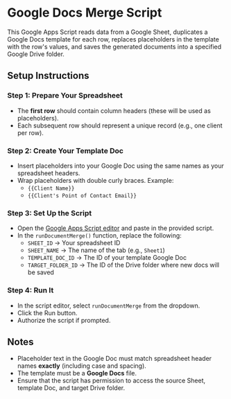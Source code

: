 # Google Docs Merge Script

This Google Apps Script reads data from a Google Sheet, duplicates a Google Docs template for each row, replaces placeholders in the template with the row's values, and saves the generated documents into a specified Google Drive folder.

## Setup Instructions

### Step 1: Prepare Your Spreadsheet

- The **first row** should contain column headers (these will be used as placeholders).
- Each subsequent row should represent a unique record (e.g., one client per row).

### Step 2: Create Your Template Doc

- Insert placeholders into your Google Doc using the same names as your spreadsheet headers.
- Wrap placeholders with double curly braces. Example:
  - `{{Client Name}}`
  - `{{Client's Point of Contact Email}}`

### Step 3: Set Up the Script

- Open the [Google Apps Script editor](https://script.google.com/) and paste in the provided script.
- In the `runDocumentMerge()` function, replace the following:
  - `SHEET_ID` → Your spreadsheet ID
  - `SHEET_NAME` → The name of the tab (e.g., `Sheet1`)
  - `TEMPLATE_DOC_ID` → The ID of your template Google Doc
  - `TARGET_FOLDER_ID` → The ID of the Drive folder where new docs will be saved

### Step 4: Run It

- In the script editor, select `runDocumentMerge` from the dropdown.
- Click the Run button.
- Authorize the script if prompted.

## Notes

- Placeholder text in the Google Doc must match spreadsheet header names **exactly** (including case and spacing).
- The template must be a **Google Docs** file.
- Ensure that the script has permission to access the source Sheet, template Doc, and target Drive folder.

